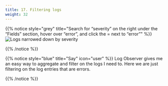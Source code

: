 ```yaml
---
title: 17. Filtering logs
weight: 32
---
```


{{% notice style="grey" title="Search for “severity” on the right under the “Fields” section, hover over “error”, and click the = next to “error”" %}}
![Logs narrowed down by severity](../img/log-errors.png?width=50vw)

{{% /notice %}}

{{% notice style="blue" title="Say" icon="user" %}}
Log Observer gives me an easy way to aggregate and filter on the logs I need to. Here we are just filtering on the log entries that are errors.

{{% /notice %}}
